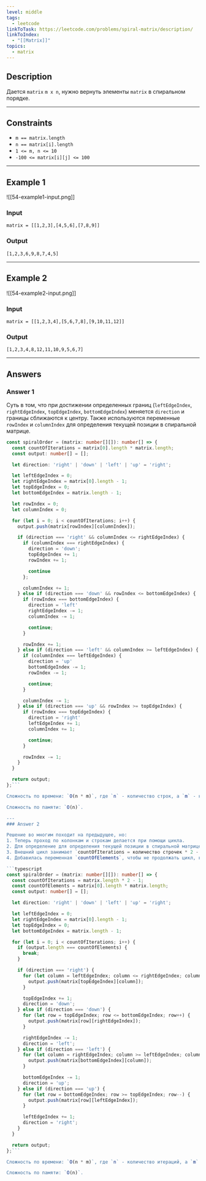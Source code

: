 ```yaml
---
level: middle
tags:
  - leetcode
linkToTask: https://leetcode.com/problems/spiral-matrix/description/
linkToIndex:
  - "[[Matrix]]"
topics:
  - matrix
---
```

## Description

Дается `matrix` `m x n`, нужно вернуть элементы `matrix` в спиральном порядке.

---
## Constraints

- `m == matrix.length`
- `n == matrix[i].length`
- `1 <= m, n <= 10`
- `-100 <= matrix[i][j] <= 100`

---
## Example 1

![[54-example1-input.png]]

### Input

```
matrix = [[1,2,3],[4,5,6],[7,8,9]]
```
### Output

```
[1,2,3,6,9,8,7,4,5]
```

---
## Example 2

![[54-example2-input.png]]

### Input

```
matrix = [[1,2,3,4],[5,6,7,8],[9,10,11,12]]
```
### Output

```
[1,2,3,4,8,12,11,10,9,5,6,7]
```

---
## Answers

### Answer 1

Суть в том, что при достижении определенных границ (`leftEdgeIndex`, `rightEdgeIndex`, `topEdgeIndex`, `bottomEdgeIndex`) меняется `direction` и границы сближаются к центру. Также используются переменные `rowIndex` и `columnIndex` для определения текущей позиции в спиральной матрице.

```typescript
const spiralOrder = (matrix: number[][]): number[] => {
  const countOfIterations = matrix[0].length * matrix.length;
  const output: number[] = [];

  let direction: 'right' | 'down' | 'left' | 'up' = 'right';

  let leftEdgeIndex = 0;
  let rightEdgeIndex = matrix[0].length - 1;
  let topEdgeIndex = 0;
  let bottomEdgeIndex = matrix.length - 1;

  let rowIndex = 0;
  let columnIndex = 0;

  for (let i = 0; i < countOfIterations; i++) {
    output.push(matrix[rowIndex][columnIndex]);

    if (direction === 'right' && columnIndex <= rightEdgeIndex) {
      if (columnIndex === rightEdgeIndex) {
        direction = 'down';
        topEdgeIndex += 1;
        rowIndex += 1;

        continue
      };

      columnIndex += 1;
    } else if (direction === 'down' && rowIndex <= bottomEdgeIndex) {
      if (rowIndex === bottomEdgeIndex) {
        direction = 'left'
        rightEdgeIndex -= 1;
        columnIndex -= 1;

        continue;
      }

      rowIndex += 1;
    } else if (direction === 'left' && columnIndex >= leftEdgeIndex) {
      if (columnIndex === leftEdgeIndex) {
        direction = 'up'
        bottomEdgeIndex -= 1;
        rowIndex -= 1;

        continue;
      }

      columnIndex -= 1;
    } else if (direction === 'up' && rowIndex >= topEdgeIndex) {
      if (rowIndex === topEdgeIndex) {
        direction = 'right'
        leftEdgeIndex += 1;
        columnIndex += 1;

        continue;
      }

      rowIndex -= 1;
    }
  }

  return output;
};```

Сложность по времени: `O(n * m)`, где `n` - количество строк, а `m` - количество столбцов.

Сложность по памяти: `O(n)`. 

---
### Answer 2

Решение во многим походит на предыдущее, но:
1. Теперь проход по колонкам и строкам делается при помощи цикла.
2. Для определение для определения текущей позиции в спиральной матрице используются индексы границ. Это позволяется сократить количество строчек кода.
3. Внешний цикл занимает `countOfIterations = количество строчек * 2 - 1`;
4. Добавилась переменная `countOfElements`, чтобы не продолжать цикл, когда все элементы матрицы были просмотрены.

```typescript
const spiralOrder = (matrix: number[][]): number[] => {
  const countOfIterations = matrix.length * 2 - 1;
  const countOfElements = matrix[0].length * matrix.length;
  const output: number[] = [];

  let direction: 'right' | 'down' | 'left' | 'up' = 'right';

  let leftEdgeIndex = 0;
  let rightEdgeIndex = matrix[0].length - 1;
  let topEdgeIndex = 0;
  let bottomEdgeIndex = matrix.length - 1;

  for (let i = 0; i < countOfIterations; i++) {
    if (output.length === countOfElements) {
      break;
    }

    if (direction === 'right') {
      for (let column = leftEdgeIndex; column <= rightEdgeIndex; column++) {
        output.push(matrix[topEdgeIndex][column]);
      }

      topEdgeIndex += 1;
      direction = 'down';
    } else if (direction === 'down') {
      for (let row = topEdgeIndex; row <= bottomEdgeIndex; row++) {
        output.push(matrix[row][rightEdgeIndex]);
      }

      rightEdgeIndex -= 1;
      direction = 'left';
    } else if (direction === 'left') {
      for (let column = rightEdgeIndex; column >= leftEdgeIndex; column--) {
        output.push(matrix[bottomEdgeIndex][column]);
      }

      bottomEdgeIndex -= 1;
      direction = 'up';
    } else if (direction === 'up') {
      for (let row = bottomEdgeIndex; row >= topEdgeIndex; row--) {
        output.push(matrix[row][leftEdgeIndex]);
      }

      leftEdgeIndex += 1;
      direction = 'right';
    }
  }

  return output;
};```

Сложность по времени: `O(n * m)`, где `n` - количество итераций, а `m` - количество элементов в строчке/колонке на определенной итерации.

Сложность по памяти: `O(n)`.


